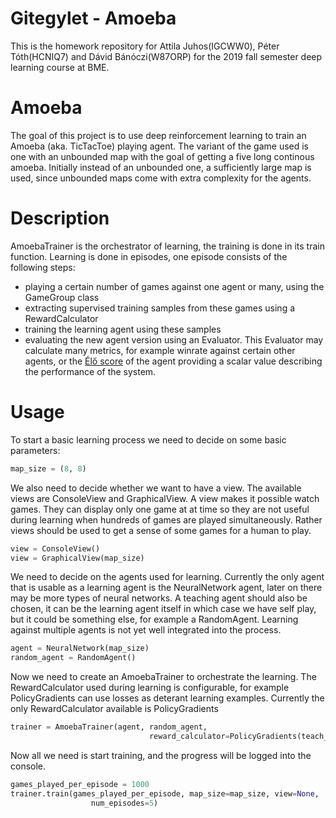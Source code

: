 # Gitegylet - Amoeba

This is the homework repository for Attila Juhos(IGCWW0), Péter Tóth(HCNIQ7) and Dávid Bánóczi(W87ORP) for the 2019 fall semester
deep learning course at BME.

# Amoeba

The goal of this project is to use deep reinforcement learning to train an Amoeba (aka. TicTacToe) playing agent. The variant of the game
used is one with an unbounded map with the goal of getting a five long continous amoeba. Initially instead of an unbounded one,
a sufficiently large map is used, since unbounded maps come with extra complexity for the agents.

# Description

AmoebaTrainer is the orchestrator of learning, the training is done in its train function. Learning is done in episodes, one episode consists of  the following steps:
- playing a certain number of games against one agent or many, using the GameGroup class
- extracting supervised training samples from these games using a RewardCalculator
- training the learning agent using these samples
- evaluating the new agent version using an Evaluator. This Evaluator may calculate many metrics, for example winrate against certain other agents, or the [Élő score](https://en.wikipedia.org/wiki/Elo_rating_system) of the agent providing a scalar value describing the performance of the system.

# Usage

To start a basic learning process we need to decide on some basic parameters:

```python
map_size = (8, 8)
```
We also need to decide whether we want to have a view. The available views are ConsoleView and GraphicalView. A view makes it possible watch games. They can display only one game at at time so they are not useful during learning when hundreds of games are played simultaneously. Rather views should be used to get a sense of some games for a human to play.
```python
view = ConsoleView()
view = GraphicalView(map_size)
```
We need to decide on the agents used for learning. Currently the only agent that is usable as a learning agent is the NeuralNetwork agent, later on there may be more types of neural networks. A teaching agent should also be chosen, it can be the learning agent itself in which case we have self play, but it could be something else, for example a RandomAgent. Learning against multiple agents is not yet well integrated into the process.
```python
agent = NeuralNetwork(map_size)
random_agent = RandomAgent()
```
Now we need to create an AmoebaTrainer to orchestrate the learning. The RewardCalculator used during learning is configurable, for example PolicyGradients can use losses as deterant learning examples. Currently the only RewardCalculator available is PolicyGradients
```python
trainer = AmoebaTrainer(agent, random_agent,
                               reward_calculator=PolicyGradients(teach_with_losses=False))
```
Now all we need is start training, and the progress will be logged into the console.
```python
games_played_per_episode = 1000
trainer.train(games_played_per_episode, map_size=map_size, view=None,
                  num_episodes=5)
```

